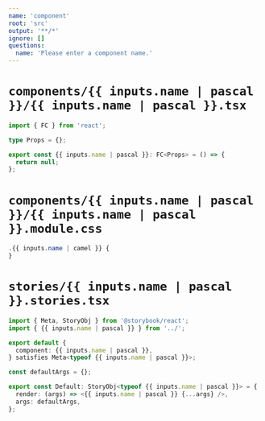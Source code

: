 ```yaml
---
name: 'component'
root: 'src'
output: '**/*'
ignore: []
questions:
  name: 'Please enter a component name.'
---
```


# `components/{{ inputs.name | pascal }}/{{ inputs.name | pascal }}.tsx`

```typescript
import { FC } from 'react';

type Props = {};

export const {{ inputs.name | pascal }}: FC<Props> = () => {
  return null;
};
```

# `components/{{ inputs.name | pascal }}/{{ inputs.name | pascal }}.module.css`

```css
.{{ inputs.name | camel }} {
}
```

# `stories/{{ inputs.name | pascal }}.stories.tsx`

```typescript
import { Meta, StoryObj } from '@storybook/react';
import { {{ inputs.name | pascal }} } from '../';

export default {
  component: {{ inputs.name | pascal }},
} satisfies Meta<typeof {{ inputs.name | pascal }}>;

const defaultArgs = {};

export const Default: StoryObj<typeof {{ inputs.name | pascal }}> = {
  render: (args) => <{{ inputs.name | pascal }} {...args} />,
  args: defaultArgs,
};
```
